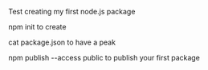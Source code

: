 Test creating my first node.js package

npm init to create

cat package.json to have a peak

npm publish --access public to publish your first package